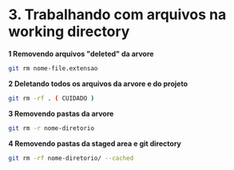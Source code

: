 # 3. Trabalhando com arquivos na working directory

**1 Removendo arquivos "deleted" da arvore**
```bash
git rm nome-file.extensao
```
**2 Deletando todos os arquivos da arvore e do projeto**
```bash
git rm -rf . ( CUIDADO )
```
**3 Removendo pastas da arvore**
```bash
git rm -r nome-diretorio
```

**4 Removendo pastas da staged area e git directory**
```bash
git rm -rf nome-diretorio/ --cached
```
